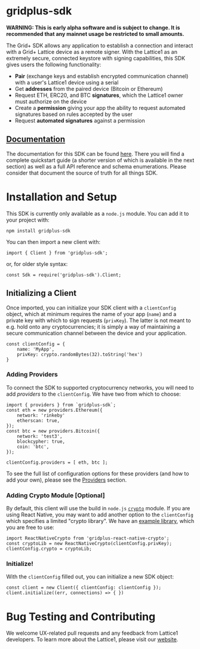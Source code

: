 # gridplus-sdk

**WARNING: This is early alpha software and is subject to change. It is recommended that any mainnet usage be restricted to small amounts.**

The Grid+ SDK allows any application to establish a connection and interact with a Grid+ Lattice device as a remote signer. With the Lattice1 as an extremely secure, connected keystore with signing capabilities, this SDK gives users the following functionality:

* **Pair** (exchange keys and establish encrypted communication channel) with a user's Lattice1 device using a serial
* Get **addresses** from the paired device (Bitcoin or Ethereum)
* Request ETH, ERC20, and BTC **signatures**, which the Lattice1 owner must authorize on the device
* Create a **permission** giving your app the ability to request automated signatures based on rules accepted by the user
* Request **automated signatures** against a permission

## [Documentation](https://gridplus-sdk.readthedocs.io)

The documentation for this SDK can be found [here](https://gridplus-sdk.readthedocs.io). There you will find a complete quickstart guide (a shorter version of which is available in the next section) as well as a full API reference and schema enumerations. Please consider that document the source of truth for all things SDK.

# Installation and Setup

This SDK is currently only available as a `node.js` module. You can add it to your project with:

```
npm install gridplus-sdk
```

You can then import a new client with:

```
import { Client } from 'gridplus-sdk';
```

or, for older style syntax:

```
const Sdk = require('gridplus-sdk').Client;
```

## Initializing a Client

Once imported, you can initialize your SDK client with a `clientConfig` object, which at minimum requires the name of your app (`name`) and a private key with which to sign requests (`privKey`). The latter is not meant to e.g. hold onto any cryptocurrencies; it is simply a way of maintaining a secure communication channel between the device and your application.

```
const clientConfig = {
    name: 'MyApp',
    privKey: crypto.randomBytes(32).toString('hex')
}
```

### Adding Providers

To connect the SDK to supported cryptocurrency networks, you will need to add *providers* to the `clientConfig`. We have two from which to choose:

```
import { providers } from `gridplus-sdk`;
const eth = new providers.Ethereum({ 
    network: 'rinkeby' 
    etherscan: true, 
});
const btc = new providers.Bitcoin({
    network: 'test3',
    blockcypher: true,
    coin: 'btc',
});

clientConfig.providers = [ eth, btc ];
```

To see the full list of configuration options for these providers (and how to add your own), please see the [Providers](#Providers) section.


### Adding Crypto Module [Optional]

By default, this client will use the build in `node.js` [`crypto`](https://nodejs.org/api/crypto.html) module. If you are using React Native, you may want to add another option to the `clientConfig` which specifies a limited "crypto library". We have an [example library](https://github.com/GridPlus/gridplus-react-native-crypto), which you are free to use:

```
import ReactNativeCrypto from 'gridplus-react-native-crypto';
const cryptoLib = new ReactNativeCrypto(clientConfig.privKey);
clientConfig.crypto = cryptoLib;
```

### Initialize!

With the `clientConfig` filled out, you can initialize a new SDK object:

```
const client = new Client({ clientConfig: clientConfig });
client.initialize((err, connections) => { })
```

# Bug Testing and Contributing

We welcome UX-related pull requests and any feedback from Lattice1 developers. To learn more about the Lattice1, please visit our [website](https://gridplus.io/technology).
